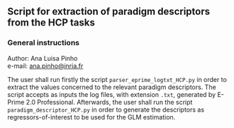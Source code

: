 ## Script for extraction of paradigm descriptors from the HCP tasks  

### General instructions  

Author: Ana Luisa Pinho  
e-mail: ana.pinho@inria.fr  

The user shall run firstly the script `parser_eprime_logtxt_HCP.py` in order to extract the values concerned to the relevant paradigm descriptors. The script accepts as inputs the log files, with extension `.txt`, generated by E-Prime 2.0 Professional. Afterwards, the user shall run the script `paradigm_descriptor_HCP.py` in order to generate the descriptors as regressors-of-interest to be used for the GLM estimation.
